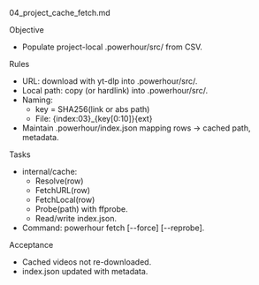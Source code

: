 04_project_cache_fetch.md

Objective
- Populate project-local .powerhour/src/ from CSV.

Rules
- URL: download with yt-dlp into .powerhour/src/.
- Local path: copy (or hardlink) into .powerhour/src/.
- Naming:
  - key = SHA256(link or abs path)
  - File: {index:03}_{key[0:10]}{ext}
- Maintain .powerhour/index.json mapping rows → cached path, metadata.

Tasks
- internal/cache:
  - Resolve(row)
  - FetchURL(row)
  - FetchLocal(row)
  - Probe(path) with ffprobe.
  - Read/write index.json.
- Command: powerhour fetch [--force] [--reprobe].

Acceptance
- Cached videos not re-downloaded.
- index.json updated with metadata.